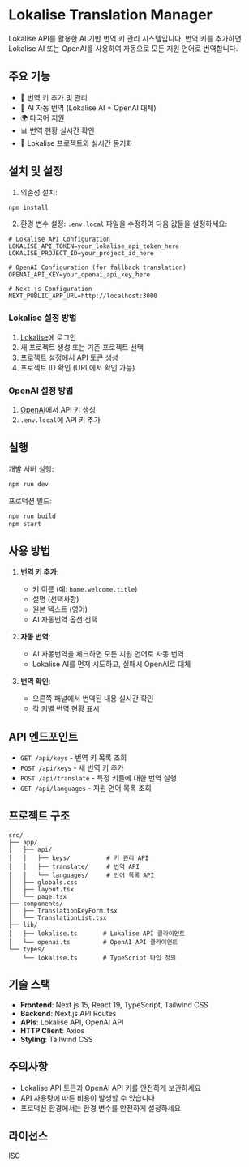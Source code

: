 # Lokalise Translation Manager

Lokalise API를 활용한 AI 기반 번역 키 관리 시스템입니다. 번역 키를 추가하면 Lokalise AI 또는 OpenAI를 사용하여 자동으로 모든 지원 언어로 번역합니다.

## 주요 기능

- 🔑 번역 키 추가 및 관리
- 🤖 AI 자동 번역 (Lokalise AI + OpenAI 대체)
- 🌍 다국어 지원
- 📊 번역 현황 실시간 확인
- 💾 Lokalise 프로젝트와 실시간 동기화

## 설치 및 설정

1. 의존성 설치:
```bash
npm install
```

2. 환경 변수 설정:
`.env.local` 파일을 수정하여 다음 값들을 설정하세요:

```env
# Lokalise API Configuration
LOKALISE_API_TOKEN=your_lokalise_api_token_here
LOKALISE_PROJECT_ID=your_project_id_here

# OpenAI Configuration (for fallback translation)
OPENAI_API_KEY=your_openai_api_key_here

# Next.js Configuration
NEXT_PUBLIC_APP_URL=http://localhost:3000
```

### Lokalise 설정 방법

1. [Lokalise](https://lokalise.com/)에 로그인
2. 새 프로젝트 생성 또는 기존 프로젝트 선택
3. 프로젝트 설정에서 API 토큰 생성
4. 프로젝트 ID 확인 (URL에서 확인 가능)

### OpenAI 설정 방법

1. [OpenAI](https://openai.com/)에서 API 키 생성
2. `.env.local`에 API 키 추가

## 실행

개발 서버 실행:
```bash
npm run dev
```

프로덕션 빌드:
```bash
npm run build
npm start
```

## 사용 방법

1. **번역 키 추가**:
   - 키 이름 (예: `home.welcome.title`)
   - 설명 (선택사항)
   - 원본 텍스트 (영어)
   - AI 자동번역 옵션 선택

2. **자동 번역**:
   - AI 자동번역을 체크하면 모든 지원 언어로 자동 번역
   - Lokalise AI를 먼저 시도하고, 실패시 OpenAI로 대체

3. **번역 확인**:
   - 오른쪽 패널에서 번역된 내용 실시간 확인
   - 각 키별 번역 현황 표시

## API 엔드포인트

- `GET /api/keys` - 번역 키 목록 조회
- `POST /api/keys` - 새 번역 키 추가
- `POST /api/translate` - 특정 키들에 대한 번역 실행
- `GET /api/languages` - 지원 언어 목록 조회

## 프로젝트 구조

```
src/
├── app/
│   ├── api/
│   │   ├── keys/          # 키 관리 API
│   │   ├── translate/     # 번역 API
│   │   └── languages/     # 언어 목록 API
│   ├── globals.css
│   ├── layout.tsx
│   └── page.tsx
├── components/
│   ├── TranslationKeyForm.tsx
│   └── TranslationList.tsx
├── lib/
│   ├── lokalise.ts       # Lokalise API 클라이언트
│   └── openai.ts         # OpenAI API 클라이언트
└── types/
    └── lokalise.ts       # TypeScript 타입 정의
```

## 기술 스택

- **Frontend**: Next.js 15, React 19, TypeScript, Tailwind CSS
- **Backend**: Next.js API Routes
- **APIs**: Lokalise API, OpenAI API
- **HTTP Client**: Axios
- **Styling**: Tailwind CSS

## 주의사항

- Lokalise API 토큰과 OpenAI API 키를 안전하게 보관하세요
- API 사용량에 따른 비용이 발생할 수 있습니다
- 프로덕션 환경에서는 환경 변수를 안전하게 설정하세요

## 라이선스

ISC